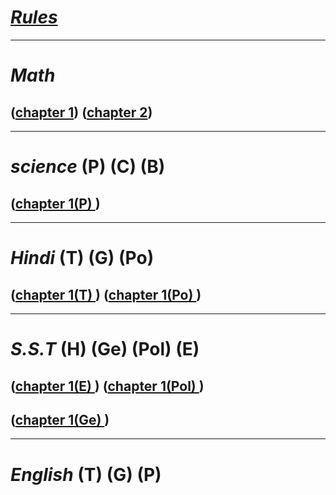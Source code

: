 # _*<a href="index.html" class="button">Rules</a>*_
-------------------------------------
# _Math_          

## (<a href="https://drive.google.com/file/d/1wH0XSM6LVRzqtWTcxIDNAzwLS0YsUuRR/view" class="button">chapter 1</a>)                                                            (<a href="https://drive.google.com/file/d/1CpY6pVvyF2MwtXtqn3CDt-0sBSiKDPCe/view?usp=sharing" class="button">chapter 2</a>)




-------------------------------------
# _science_ (P) (C) (B)

## (<a href="https://drive.google.com/file/d/1_lcSW5IAmAoXzNYpk8mIub3OOUmotUyV/view?usp=sharing" class="button">chapter 1(P) </a>)

-------------------------------------
# _Hindi_ (T) (G) (Po)

## (<a href="https://drive.google.com/file/d/1ZgGTOWezSnXhVP3uYxaUcOj0Skm6CRBf/view?usp=sharing" class="button">chapter 1(T) </a>)                                            (<a href="https://drive.google.com/file/d/1GUxg_rgzfaA7Mc7z2qO0xNgH_ZXDGfgU/view?usp=sharing" class="button">chapter 1(Po) </a>)



-------------------------------------
# _S.S.T_ (H) (Ge) (Pol) (E)

## (<a href="https://drive.google.com/file/d/1J3xAjoDs0AcmQUtvxBUgkF2MBqKQVYsg/view?usp=sharing" class="button">chapter 1(E) </a>)                                          (<a href="https://drive.google.com/file/d/137KizmZH-eU0kA6YGUmdmWyYQDD6tdrQ/view?usp=sharing" class="button">chapter 1(Pol) </a>)
## (<a href="https://drive.google.com/file/d/1gjIyAxi5zgWNQtJZYF_kr3KzcOlZocen/view?usp=sharing" class="button">chapter 1(Ge) </a>)


-------------------------------------
# _English_ (T) (G) (P)
